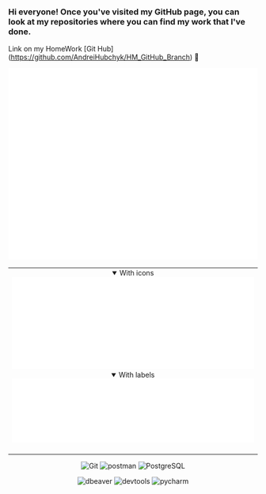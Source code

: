 ### Hi everyone! Once you've visited my GitHub page, you can look at my repositories where you can find my work that I've done. 
Link on my HomeWork [Git Hub] (https://github.com/AndreiHubchyk/HM_GitHub_Branch) 👋
<!-- If you're using "main" as default branch -->
![Metrics](https://github.com/AndreiHubchyk/AndreiHubchyk/blob/main/github-metrics.svg)
<!--
**AndreiHubchyk/AndreiHubchyk** is a ✨ _special_ ✨ repository because its `README.md` (this file) appears on your GitHub profile.

Here are some ideas to get you started:

- 🔭 I’m currently working on ...
- 🌱 I’m currently learning ...
- 👯 I’m looking to collaborate on ...
- 🤔 I’m looking for help with ...
- 💬 Ask me about ...
- 📫 How to reach me: ...
- 😄 Pronouns: ...
- ⚡ Fun fact: ...
-->

<table>
  <td align="center">
    <details open><summary>With icons</summary>
      <img src="https://github.com/lowlighter/lowlighter/blob/master/metrics.plugin.topics.icons.svg">
    </details>
    <details open><summary>With labels</summary>
      <img src="https://github.com/AndreiHubchyk/AndreiHubchyk/blob/main/file.svg">
    </details>
    <img width="900" height="1" alt="">
  </td>
</table>


<div align="center">
	<img alt="Git" width="73px" src="https://user-images.githubusercontent.com/89486551/143319775-c711ac23-04f8-44dd-9a0b-ea3698467e9e.png" />
	<img alt="postman" width="73px" src="https://user-images.githubusercontent.com/89486551/143319803-99550e9f-bdde-4354-b38a-a3aa8ffc9a77.png" />
	<img alt="PostgreSQL" width="73px" src="https://user-images.githubusercontent.com/89486551/143319773-17f2e07b-8dc2-4f02-9b60-e9f0b421ce06.png" />
	</p>
	<img alt="dbeaver" width="73px" src="https://user-images.githubusercontent.com/89486551/143319757-0bbd31ce-7860-447a-9571-504653849d0b.png" />
	<img alt="devtools" width="73px" src="https://user-images.githubusercontent.com/89486551/143319750-2f729405-4b8a-4f73-8e16-b5c7780517fc.png" />
	<img alt="pycharm" width="73px" src="https://user-images.githubusercontent.com/89486551/143319814-3645ca4a-c3cc-4958-aa5b-ff27b47d704c.png" />
</div>

